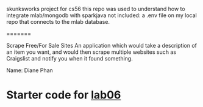 skunksworks project for cs56 
this repo was used to understand how to integrate mlab/mongodb with sparkjava
not included: a .env file on my local repo that connects to the mlab database. 

=======


Scrape Free/For Sale Sites
An application which would take a description of an item you want, and would then scrape multiple websites such as Craigslist and notify you when it found something.

Name: Diane Phan 

Starter code for [lab06](https://ucsb-cs56-f18.github.io/lab/lab06/)
=======